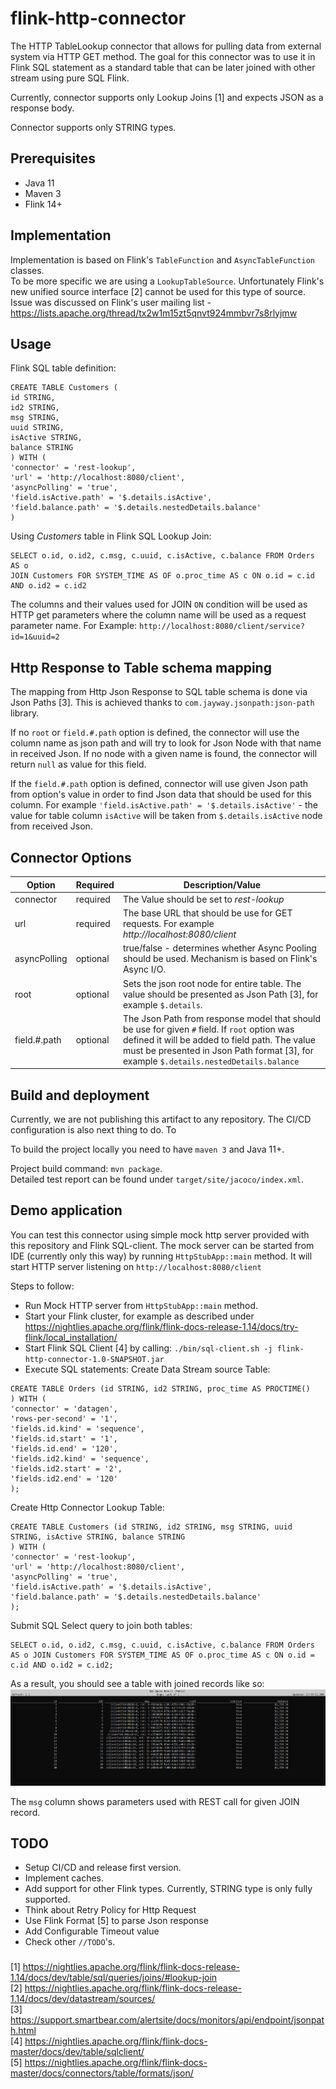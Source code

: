# flink-http-connector
The HTTP TableLookup connector that allows for pulling data from external system via HTTP GET method.
The goal for this connector was to use it in Flink SQL statement as a standard table that can be later joined with other stream using pure SQL Flink.
 
Currently, connector supports only Lookup Joins [1] and expects JSON as a response body.

Connector supports only STRING types.

## Prerequisites
* Java 11
* Maven 3
* Flink 14+

## Implementation
Implementation is based on Flink's `TableFunction` and `AsyncTableFunction` classes.  
To be more specific we are using a `LookupTableSource`. Unfortunately Flink's new unified source interface [2] cannot be used for this type of source.
Issue was discussed on Flink's user mailing list - https://lists.apache.org/thread/tx2w1m15zt5qnvt924mmbvr7s8rlyjmw

## Usage
Flink SQL table definition:

```roomsql
CREATE TABLE Customers (
id STRING,
id2 STRING,
msg STRING,
uuid STRING,
isActive STRING,
balance STRING
) WITH (
'connector' = 'rest-lookup',
'url' = 'http://localhost:8080/client',
'asyncPolling' = 'true',
'field.isActive.path' = '$.details.isActive',
'field.balance.path' = '$.details.nestedDetails.balance'
)
```
Using _Customers_ table in Flink SQL Lookup Join:

```roomsql
SELECT o.id, o.id2, c.msg, c.uuid, c.isActive, c.balance FROM Orders AS o 
JOIN Customers FOR SYSTEM_TIME AS OF o.proc_time AS c ON o.id = c.id AND o.id2 = c.id2
```

The columns and their values used for JOIN `ON` condition will be used as HTTP get parameters where the column name will be used as a request parameter name. 
For Example: 
``
http://localhost:8080/client/service?id=1&uuid=2
``

## Http Response to Table schema mapping
The mapping from Http Json Response to SQL table schema is done via Json Paths [3]. 
This is achieved thanks to `com.jayway.jsonpath:json-path` library.

If no `root` or `field.#.path` option is defined, the connector will use the column name as json path and will try to look for Json Node with that name in received Json. If no node with a given name is found, the connector will return `null` as value for this field. 

If the `field.#.path` option is defined, connector will use given Json path from option's value in order to find Json data that should be used for this column. 
For example `'field.isActive.path' = '$.details.isActive'` - the value for table column `isActive` will be taken from `$.details.isActive` node from received Json.

## Connector Options
| Option | Required | Description/Value|
| -------------- | ----------- | -------------- |
| connector |  required | The Value should be set to _rest-lookup_|
| url | required | The base URL that should be use for GET requests. For example _http://localhost:8080/client_|
| asyncPolling | optional | true/false - determines whether Async Pooling should be used. Mechanism is based on Flink's Async I/O.|
| root | optional | Sets the json root node for entire table. The value should be presented as Json Path [3], for example `$.details`.|
| field.#.path | optional | The Json Path from response model that should be use for given `#` field. If `root` option was defined it will be added to field path. The value must be presented in Json Path format [3], for example `$.details.nestedDetails.balance` |

## Build and deployment
Currently, we are not publishing this artifact to any repository. The CI/CD configuration is also next thing to do. 
To 

To build the project locally you need to have `maven 3` and Java 11+. </br>

Project build command: `mvn package`. </br>
Detailed test report can be found under `target/site/jacoco/index.xml`.

## Demo application
You can test this connector using simple mock http server provided with this repository and Flink SQL-client. 
The mock server can be started from IDE (currently only this way) by running `HttpStubApp::main` method. 
It will start HTTP server listening on `http://localhost:8080/client`

Steps to follow:
- Run Mock HTTP server from `HttpStubApp::main` method.
- Start your Flink cluster, for example as described under https://nightlies.apache.org/flink/flink-docs-release-1.14/docs/try-flink/local_installation/
- Start Flink SQL Client [4] by calling: `./bin/sql-client.sh -j flink-http-connector-1.0-SNAPSHOT.jar`
- Execute SQL statements:
Create Data Stream source Table:
```roomsql
CREATE TABLE Orders (id STRING, id2 STRING, proc_time AS PROCTIME()
) WITH (
'connector' = 'datagen', 
'rows-per-second' = '1', 
'fields.id.kind' = 'sequence', 
'fields.id.start' = '1', 
'fields.id.end' = '120', 
'fields.id2.kind' = 'sequence', 
'fields.id2.start' = '2', 
'fields.id2.end' = '120'
);
```

Create Http Connector Lookup Table:
```roomsql
CREATE TABLE Customers (id STRING, id2 STRING, msg STRING, uuid STRING, isActive STRING, balance STRING
) WITH (
'connector' = 'rest-lookup', 
'url' = 'http://localhost:8080/client', 
'asyncPolling' = 'true', 
'field.isActive.path' = '$.details.isActive', 
'field.balance.path' = '$.details.nestedDetails.balance'
);
```

Submit SQL Select query to join both tables:
```roomsql
SELECT o.id, o.id2, c.msg, c.uuid, c.isActive, c.balance FROM Orders AS o JOIN Customers FOR SYSTEM_TIME AS OF o.proc_time AS c ON o.id = c.id AND o.id2 = c.id2;
```

As a result, you should see a table with joined records like so:
![join-result](docs/JoinTable.PNG)

The `msg` column shows parameters used with REST call for given JOIN record.

## TODO
- Setup CI/CD and release first version.
- Implement caches.
- Add support for other Flink types. Currently, STRING type is only fully supported.
- Think about Retry Policy for Http Request
- Use Flink Format [5] to parse Json response 
- Add Configurable Timeout value
- Check other `//TODO`'s.

### 
[1] https://nightlies.apache.org/flink/flink-docs-release-1.14/docs/dev/table/sql/queries/joins/#lookup-join
</br>
[2] https://nightlies.apache.org/flink/flink-docs-release-1.14/docs/dev/datastream/sources/
</br>
[3] https://support.smartbear.com/alertsite/docs/monitors/api/endpoint/jsonpath.html
</br>
[4] https://nightlies.apache.org/flink/flink-docs-master/docs/dev/table/sqlclient/
</br>
[5] https://nightlies.apache.org/flink/flink-docs-master/docs/connectors/table/formats/json/
